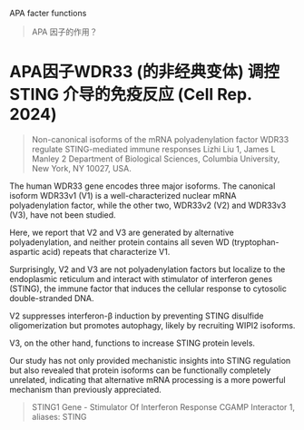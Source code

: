 APA facter functions

> APA 因子的作用？



# APA因子WDR33 (的非经典变体) 调控 STING 介导的免疫反应 (Cell Rep. 2024)
> Non-canonical isoforms of the mRNA polyadenylation factor WDR33 regulate STING-mediated immune responses
> Lizhi Liu 1, James L Manley 2
> Department of Biological Sciences, Columbia University, New York, NY 10027, USA.

The human WDR33 gene encodes three major isoforms. 
The canonical isoform WDR33v1 (V1) is a well-characterized nuclear mRNA polyadenylation factor, while the other two, WDR33v2 (V2) and WDR33v3 (V3), have not been studied. 

Here, we report that V2 and V3 are generated by alternative polyadenylation, and neither protein contains all seven WD (tryptophan-aspartic acid) repeats that characterize V1. 

Surprisingly, V2 and V3 are not polyadenylation factors but localize to the endoplasmic reticulum and interact with stimulator of interferon genes (STING), the immune factor that induces the cellular response to cytosolic double-stranded DNA. 

V2 suppresses interferon-β induction by preventing STING disulfide oligomerization but promotes autophagy, likely by recruiting WIPI2 isoforms. 

V3, on the other hand, functions to increase STING protein levels. 

Our study has not only provided mechanistic insights into STING regulation but also revealed that protein isoforms can be functionally completely unrelated, indicating that alternative mRNA processing is a more powerful mechanism than previously appreciated.

> STING1 Gene - Stimulator Of Interferon Response CGAMP Interactor 1, aliases: STING




